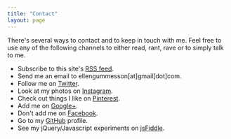 ```yaml
---
title: "Contact"
layout: page
---
```


There's several ways to contact and to keep in touch with me. Feel free to use any of the following channels to either read, rant, rave or to simply talk to me.

- Subscribe to this site's [RSS feed](/feed.xml "RSS Feed").
- Send me an email to ellengummesson[at]gmail[dot]com.
- Follow me on [Twitter](https://twitter.com/pratnarkoman "Twitter").
- Look at my photos on [Instagram](http://instagram.com/pratnarkoman/ "Instagram").
- Check out things I like on [Pinterest](http://www.pinterest.com/gummesson/ "Pinterest").
- Add me on [Google+](https://plus.google.com/108569513108478415869 "Google+").
- Don't add me on [Facebook](http://www.facebook.com/ellen.gummesson "Facebook").
- Go to my [GitHub](https://github.com/gummesson "GitHub") profile.
- See my jQuery/Javascript experiments on [jsFiddle](http://jsfiddle.net/user/gummesson/fiddles/ "jsFiddle").